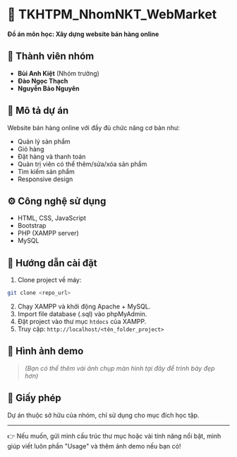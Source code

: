 # 🛒 TKHTPM_NhomNKT_WebMarket  
**Đồ án môn học: Xây dựng website bán hàng online**  

## 👥 Thành viên nhóm  
- **Bùi Anh Kiệt** (Nhóm trưởng)  
- **Đào Ngọc Thạch**  
- **Nguyễn Bảo Nguyên**  

## 📖 Mô tả dự án  
Website bán hàng online với đầy đủ chức năng cơ bản như:  
- Quản lý sản phẩm  
- Giỏ hàng  
- Đặt hàng và thanh toán  
- Quản trị viên có thể thêm/sửa/xóa sản phẩm  
- Tìm kiếm sản phẩm  
- Responsive design

## ⚙️ Công nghệ sử dụng  
- HTML, CSS, JavaScript  
- Bootstrap  
- PHP (XAMPP server)  
- MySQL  

## 🚀 Hướng dẫn cài đặt  
1. Clone project về máy:  
```bash
git clone <repo_url>
```  
2. Chạy XAMPP và khởi động Apache + MySQL.  
3. Import file database (.sql) vào phpMyAdmin.  
4. Đặt project vào thư mục `htdocs` của XAMPP.  
5. Truy cập: `http://localhost/<tên_folder_project>`  

## 📸 Hình ảnh demo  
> *(Bạn có thể thêm vài ảnh chụp màn hình tại đây để trình bày đẹp hơn)*  

## 📜 Giấy phép  
Dự án thuộc sở hữu của nhóm, chỉ sử dụng cho mục đích học tập.  

---

👉 Nếu muốn, gửi mình cấu trúc thư mục hoặc vài tính năng nổi bật, mình giúp viết luôn phần "Usage" và thêm ảnh demo nếu bạn có!